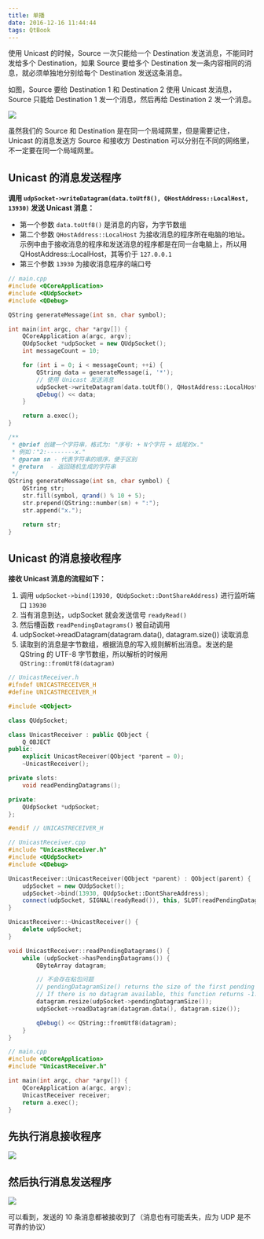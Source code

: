 ```yaml
---
title: 单播
date: 2016-12-16 11:44:44
tags: QtBook
---
```

使用 Unicast 的时候，Source 一次只能给一个 Destination 发送消息，不能同时发给多个 Destination，如果 Source 要给多个 Destination 发一条内容相同的消息，就必须单独地分别给每个 Destination 发送这条消息。<!--more-->

如图，Source 要给 Destination 1 和 Destination 2 使用 Unicast 发消息，Source 只能给 Destination 1 发一个消息，然后再给 Destination 2 发一个消息。

![](/img/qtbook/network/Network-UDP-Unicast.png)

虽然我们的 Source 和 Destination 是在同一个局域网里，但是需要记住，Unicast 的消息发送方 Source 和接收方 Destination 可以分别在不同的网络里，不一定要在同一个局域网里。

## Unicast 的消息发送程序
**调用 `udpSocket->writeDatagram(data.toUtf8(), QHostAddress::LocalHost, 13930)` 发送 Unicast 消息：**

* 第一个参数 `data.toUtf8()` 是消息的内容，为字节数组
* 第二个参数 `QHostAddress::LocalHost` 为接收消息的程序所在电脑的地址。示例中由于接收消息的程序和发送消息的程序都是在同一台电脑上，所以用 QHostAddress::LocalHost，其等价于 `127.0.0.1`
* 第三个参数 `13930` 为接收消息程序的端口号

```cpp
// main.cpp
#include <QCoreApplication>
#include <QUdpSocket>
#include <QDebug>

QString generateMessage(int sn, char symbol);

int main(int argc, char *argv[]) {
    QCoreApplication a(argc, argv);
    QUdpSocket *udpSocket = new QUdpSocket();
    int messageCount = 10;

    for (int i = 0; i < messageCount; ++i) {
        QString data = generateMessage(i, '*');
        // 使用 Unicast 发送消息
        udpSocket->writeDatagram(data.toUtf8(), QHostAddress::LocalHost, 13930);
        qDebug() << data;
    }

    return a.exec();
}

/**
 * @brief 创建一个字符串，格式为: "序号: + N个字符 + 结尾的x."
 * 例如："2:--------x."
 * @param sn - 代表字符串的顺序，便于区别
 * @return  - 返回随机生成的字符串
 */
QString generateMessage(int sn, char symbol) {
    QString str;
    str.fill(symbol, qrand() % 10 + 5);
    str.prepend(QString::number(sn) + ":");
    str.append("x.");

    return str;
}
```

## Unicast 的消息接收程序
**接收 Unicast 消息的流程如下：**

1. 调用 `udpSocket->bind(13930, QUdpSocket::DontShareAddress)` 进行监听端口 `13930`
2. 当有消息到达，udpSocket 就会发送信号 `readyRead()`
3. 然后槽函数 `readPendingDatagrams()` 被自动调用
4. udpSocket->readDatagram(datagram.data(), datagram.size()) 读取消息
5. 读取到的消息是字节数组，根据消息的写入规则解析出消息。发送的是 QString 的 UTF-8 字节数组，所以解析的时候用 `QString::fromUtf8(datagram)`

```cpp
// UnicastReceiver.h
#ifndef UNICASTRECEIVER_H
#define UNICASTRECEIVER_H

#include <QObject>

class QUdpSocket;

class UnicastReceiver : public QObject {
    Q_OBJECT
public:
    explicit UnicastReceiver(QObject *parent = 0);
    ~UnicastReceiver();

private slots:
    void readPendingDatagrams();

private:
    QUdpSocket *udpSocket;
};

#endif // UNICASTRECEIVER_H
```

```cpp
// UnicastReceiver.cpp
#include "UnicastReceiver.h"
#include <QUdpSocket>
#include <QDebug>

UnicastReceiver::UnicastReceiver(QObject *parent) : QObject(parent) {
    udpSocket = new QUdpSocket();
    udpSocket->bind(13930, QUdpSocket::DontShareAddress);
    connect(udpSocket, SIGNAL(readyRead()), this, SLOT(readPendingDatagrams()));
}

UnicastReceiver::~UnicastReceiver() {
    delete udpSocket;
}

void UnicastReceiver::readPendingDatagrams() {
    while (udpSocket->hasPendingDatagrams()) {
        QByteArray datagram;

        // 不会存在粘包问题
        // pendingDatagramSize() returns the size of the first pending UDP datagram.
        // If there is no datagram available, this function returns -1.
        datagram.resize(udpSocket->pendingDatagramSize());
        udpSocket->readDatagram(datagram.data(), datagram.size());

        qDebug() << QString::fromUtf8(datagram);
    }
}
```

```cpp
// main.cpp
#include <QCoreApplication>
#include "UnicastReceiver.h"

int main(int argc, char *argv[]) {
    QCoreApplication a(argc, argv);
    UnicastReceiver receiver;
    return a.exec();
}
```

## 先执行消息接收程序
![](/img/qtbook/network/Network-UDP-Unicast-Receiver.png)

## 然后执行消息发送程序
![](/img/qtbook/network/Network-UDP-Unicast-Sender.png)

可以看到，发送的 10 条消息都被接收到了（消息也有可能丢失，应为 UDP 是不可靠的协议）
